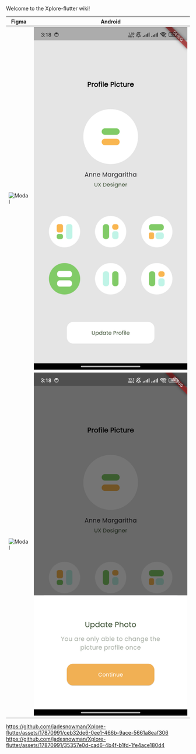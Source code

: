 Welcome to the Xplore-flutter wiki!





| Figma | Android |
| --------------- | --------------- |
| ![Modal](https://github.com/jadesnowman/Xplore-flutter/assets/17870991/35357e0d-cad6-4b4f-b1fd-1fe4ace180d4) | ![Profile](docs/flutter_01.png) |
| ![Modal](https://github.com/jadesnowman/Xplore-flutter/assets/17870991/ceb32de6-0ee1-466b-9ace-5661a8eaf306) | ![Profile](docs/flutter_02.png) |


https://github.com/jadesnowman/Xplore-flutter/assets/17870991/ceb32de6-0ee1-466b-9ace-5661a8eaf306
https://github.com/jadesnowman/Xplore-flutter/assets/17870991/35357e0d-cad6-4b4f-b1fd-1fe4ace180d4